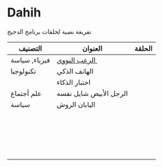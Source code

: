 # Dahih
تفريغة نصية لحلقات برنامج الدحيح

| التصنيف       | العنوان                            | الحلقة |
| ------------- | ---------------------------------- | ------ |
| فيزياء, سياسة | <a href="233.md">الرعب النووي </a> |        |
| تكنولوجيا     | الهاتف الذكي                       |        |
|               | اختبار الذكاء                      |        |
| علم أجتماع    | الرجل الأبيض شايل نفسه             |        |
| سياسة         | اليابان الروش                      |        |
|               |                                    |        |
|               |                                    |        |
|               |                                    |        |
|               |                                    |        |
|               |                                    |        |
|               |                                    |        |
|               |                                    |        |
|               |                                    |        |
|               |                                    |        |
|               |                                    |        |
|               |                                    |        |
|               |                                    |        |
|               |                                    |        |
|               |                                    |        |
|               |                                    |        |
|               |                                    |        |
|               |                                    |        |
|               |                                    |        |
|               |                                    |        |



